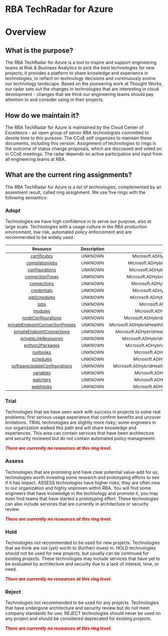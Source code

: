
RBA TechRadar for Azure
=======================

# Overview

## What is the purpose?


The RBA TechRadar for Azure is a tool to inspire and support engineering teams at Risk & Business Analytics to pick the best technologies for new projects; it provides a platform to share knowledge and experience in technologies, to reflect on technology decisions and continuously evolve our technology landscape.  Based on the pioneering work at Thought Works, our radar sets out the changes in technologies that are interesting in cloud development - changes that we think our engineering teams should pay attention to and consider using in their projects.
## How do we maintain it?


The RBA TechRadar for Azure is maintained by the Cloud Center of Excellence - an open group of senior RBA technologists committed to devote time to this purpose.  The CCoE self organizes to maintain these documents, including this version.  Assignment of technologies to rings is the outcome of status change proposals, which are discussed and voted on in CCoE meetings.  The radar depends on active participation and input from all engineering teams at RBA.
## What are the current ring assignments?


The RBA TechRadar for Azure is a list of technologies, complemented by an assesment result, called ring assignment.  We use five rings with the following semantics:
### Adopt


Technologies we have high confidence in to serve our purpose, also at large scale.  Technologies with a usage culture in the RBA production environment, low risk, automated policy enforcement and are recommended to be widely used.  

|<sub>Resource</sub>|<sub>Description</sub>|<sub>Path</sub>|<sub>Status</sub>|
| :---: | :---: | :---: | :---: |
|<sub>[certificates](https://github.com/openrba/python-azure-techradar/tree/master/Microsoft.ADHybridHealthService/automationAccounts/certificates)</sub>|<sub>UNKNOWN</sub>|<sub>Microsoft.ADHybridHealthService/automationAccounts/certificates</sub>|<sub>ADOPT</sub>|
|<sub>[compilationjobs](https://github.com/openrba/python-azure-techradar/tree/master/Microsoft.ADHybridHealthService/automationAccounts/compilationjobs)</sub>|<sub>UNKNOWN</sub>|<sub>Microsoft.ADHybridHealthService/automationAccounts/compilationjobs</sub>|<sub>ADOPT</sub>|
|<sub>[configurations](https://github.com/openrba/python-azure-techradar/tree/master/Microsoft.ADHybridHealthService/automationAccounts/configurations)</sub>|<sub>UNKNOWN</sub>|<sub>Microsoft.ADHybridHealthService/automationAccounts/configurations</sub>|<sub>ADOPT</sub>|
|<sub>[connectionTypes](https://github.com/openrba/python-azure-techradar/tree/master/Microsoft.ADHybridHealthService/automationAccounts/connectionTypes)</sub>|<sub>UNKNOWN</sub>|<sub>Microsoft.ADHybridHealthService/automationAccounts/connectionTypes</sub>|<sub>ADOPT</sub>|
|<sub>[connections](https://github.com/openrba/python-azure-techradar/tree/master/Microsoft.ADHybridHealthService/automationAccounts/connections)</sub>|<sub>UNKNOWN</sub>|<sub>Microsoft.ADHybridHealthService/automationAccounts/connections</sub>|<sub>ADOPT</sub>|
|<sub>[credentials](https://github.com/openrba/python-azure-techradar/tree/master/Microsoft.ADHybridHealthService/automationAccounts/credentials)</sub>|<sub>UNKNOWN</sub>|<sub>Microsoft.ADHybridHealthService/automationAccounts/credentials</sub>|<sub>ADOPT</sub>|
|<sub>[jobSchedules](https://github.com/openrba/python-azure-techradar/tree/master/Microsoft.ADHybridHealthService/automationAccounts/jobSchedules)</sub>|<sub>UNKNOWN</sub>|<sub>Microsoft.ADHybridHealthService/automationAccounts/jobSchedules</sub>|<sub>ADOPT</sub>|
|<sub>[jobs](https://github.com/openrba/python-azure-techradar/tree/master/Microsoft.ADHybridHealthService/automationAccounts/jobs)</sub>|<sub>UNKNOWN</sub>|<sub>Microsoft.ADHybridHealthService/automationAccounts/jobs</sub>|<sub>ADOPT</sub>|
|<sub>[modules](https://github.com/openrba/python-azure-techradar/tree/master/Microsoft.ADHybridHealthService/automationAccounts/modules)</sub>|<sub>UNKNOWN</sub>|<sub>Microsoft.ADHybridHealthService/automationAccounts/modules</sub>|<sub>ADOPT</sub>|
|<sub>[nodeConfigurations](https://github.com/openrba/python-azure-techradar/tree/master/Microsoft.ADHybridHealthService/automationAccounts/nodeConfigurations)</sub>|<sub>UNKNOWN</sub>|<sub>Microsoft.ADHybridHealthService/automationAccounts/nodeConfigurations</sub>|<sub>ADOPT</sub>|
|<sub>[privateEndpointConnectionProxies](https://github.com/openrba/python-azure-techradar/tree/master/Microsoft.ADHybridHealthService/automationAccounts/privateEndpointConnectionProxies)</sub>|<sub>UNKNOWN</sub>|<sub>Microsoft.ADHybridHealthService/automationAccounts/privateEndpointConnectionProxies</sub>|<sub>ADOPT</sub>|
|<sub>[privateEndpointConnections](https://github.com/openrba/python-azure-techradar/tree/master/Microsoft.ADHybridHealthService/automationAccounts/privateEndpointConnections)</sub>|<sub>UNKNOWN</sub>|<sub>Microsoft.ADHybridHealthService/automationAccounts/privateEndpointConnections</sub>|<sub>ADOPT</sub>|
|<sub>[privateLinkResources](https://github.com/openrba/python-azure-techradar/tree/master/Microsoft.ADHybridHealthService/automationAccounts/privateLinkResources)</sub>|<sub>UNKNOWN</sub>|<sub>Microsoft.ADHybridHealthService/automationAccounts/privateLinkResources</sub>|<sub>ADOPT</sub>|
|<sub>[python2Packages](https://github.com/openrba/python-azure-techradar/tree/master/Microsoft.ADHybridHealthService/automationAccounts/python2Packages)</sub>|<sub>UNKNOWN</sub>|<sub>Microsoft.ADHybridHealthService/automationAccounts/python2Packages</sub>|<sub>ADOPT</sub>|
|<sub>[runbooks](https://github.com/openrba/python-azure-techradar/tree/master/Microsoft.ADHybridHealthService/automationAccounts/runbooks)</sub>|<sub>UNKNOWN</sub>|<sub>Microsoft.ADHybridHealthService/automationAccounts/runbooks</sub>|<sub>ADOPT</sub>|
|<sub>[schedules](https://github.com/openrba/python-azure-techradar/tree/master/Microsoft.ADHybridHealthService/automationAccounts/schedules)</sub>|<sub>UNKNOWN</sub>|<sub>Microsoft.ADHybridHealthService/automationAccounts/schedules</sub>|<sub>ADOPT</sub>|
|<sub>[softwareUpdateConfigurations](https://github.com/openrba/python-azure-techradar/tree/master/Microsoft.ADHybridHealthService/automationAccounts/softwareUpdateConfigurations)</sub>|<sub>UNKNOWN</sub>|<sub>Microsoft.ADHybridHealthService/automationAccounts/softwareUpdateConfigurations</sub>|<sub>ADOPT</sub>|
|<sub>[variables](https://github.com/openrba/python-azure-techradar/tree/master/Microsoft.ADHybridHealthService/automationAccounts/variables)</sub>|<sub>UNKNOWN</sub>|<sub>Microsoft.ADHybridHealthService/automationAccounts/variables</sub>|<sub>ADOPT</sub>|
|<sub>[watchers](https://github.com/openrba/python-azure-techradar/tree/master/Microsoft.ADHybridHealthService/automationAccounts/watchers)</sub>|<sub>UNKNOWN</sub>|<sub>Microsoft.ADHybridHealthService/automationAccounts/watchers</sub>|<sub>ADOPT</sub>|
|<sub>[webhooks](https://github.com/openrba/python-azure-techradar/tree/master/Microsoft.ADHybridHealthService/automationAccounts/webhooks)</sub>|<sub>UNKNOWN</sub>|<sub>Microsoft.ADHybridHealthService/automationAccounts/webhooks</sub>|<sub>ADOPT</sub>|

### Trial


Technologies that we have seen work with success in projects to solve real problems;  first serious usage experience that confirm benefits and uncover limitations.  TRIAL technologies are slightly more risky; some engineers in our organization walked this path and will share knowledge and experiences.  This area can contain services that have been architecture and security reviewed but do not contain automated policy managmeent.  
  
***<font color="red"> There are currently no resources at this ring level. </font>***
### Assess


Technologies that are promising and have clear potential value-add for us; technologies worth investing some research and prototyping efforts to see if it has impact.  ASSESS technologies have higher risks;  they are often new to our organization and highly unproven within RBA.  You will find some engineers that have knowledge in the technology and promote it, you may even find teams that have started a prototyping effort.  These technologies can also include services that are currently in architecture or security review.  
  
***<font color="red"> There are currently no resources at this ring level. </font>***
### Hold


Technologies not recommended to be used for new projects. Technologies that we think are not (yet) worth to (further) invest in.  HOLD technologies should not be used for new projects, but usually can be continued for existing projects.  These technologies may include services that have yet to be evaluated by architecture and security due to a lack of interest, time, or need.  
  
***<font color="red"> There are currently no resources at this ring level. </font>***
### Reject


Technologies not recommended to be used for any projects. Technologies that have undergone architecture and security review but do not meet company standards for use.  REJECT technologies should never be used on any project and should be considered deprecated for existing projects.  
  
***<font color="red"> There are currently no resources at this ring level. </font>***